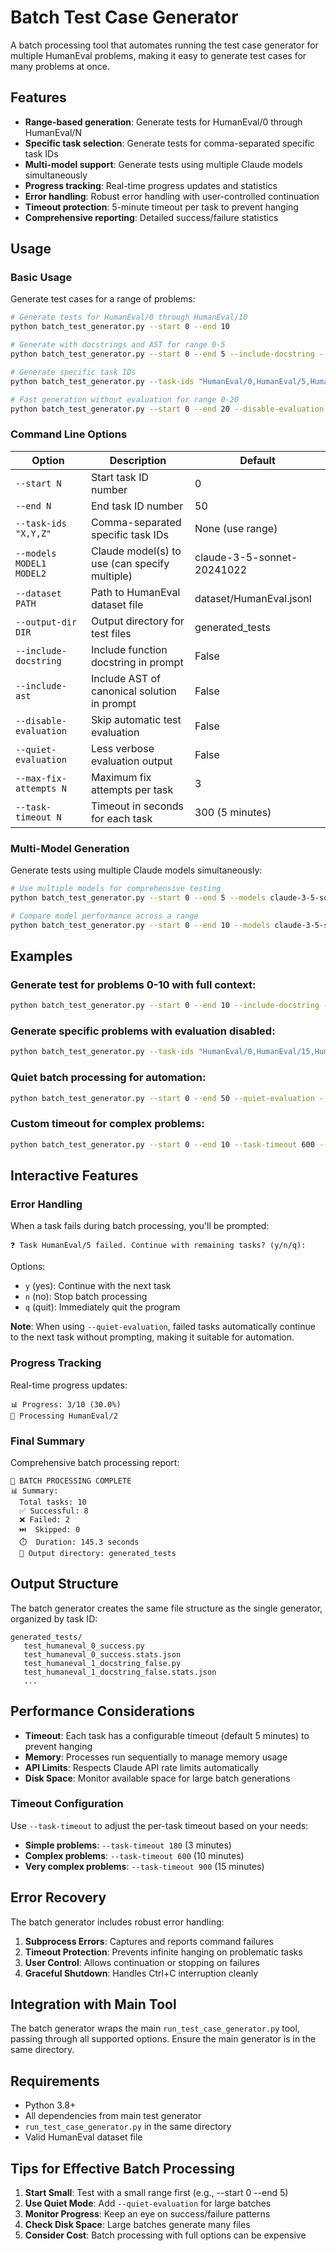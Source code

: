 # Batch Test Case Generator

A batch processing tool that automates running the test case generator for multiple HumanEval problems, making it easy to generate test cases for many problems at once.

## Features

- **Range-based generation**: Generate tests for HumanEval/0 through HumanEval/N
- **Specific task selection**: Generate tests for comma-separated specific task IDs
- **Multi-model support**: Generate tests using multiple Claude models simultaneously
- **Progress tracking**: Real-time progress updates and statistics
- **Error handling**: Robust error handling with user-controlled continuation
- **Timeout protection**: 5-minute timeout per task to prevent hanging
- **Comprehensive reporting**: Detailed success/failure statistics

## Usage

### Basic Usage

Generate test cases for a range of problems:

```bash
# Generate tests for HumanEval/0 through HumanEval/10
python batch_test_generator.py --start 0 --end 10

# Generate with docstrings and AST for range 0-5
python batch_test_generator.py --start 0 --end 5 --include-docstring --include-ast

# Generate specific task IDs
python batch_test_generator.py --task-ids "HumanEval/0,HumanEval/5,HumanEval/10"

# Fast generation without evaluation for range 0-20
python batch_test_generator.py --start 0 --end 20 --disable-evaluation
```

### Command Line Options

| Option                   | Description                                   | Default                    |
| ------------------------ | --------------------------------------------- | -------------------------- |
| `--start N`              | Start task ID number                          | 0                          |
| `--end N`                | End task ID number                            | 50                         |
| `--task-ids "X,Y,Z"`     | Comma-separated specific task IDs             | None (use range)           |
| `--models MODEL1 MODEL2` | Claude model(s) to use (can specify multiple) | claude-3-5-sonnet-20241022 |
| `--dataset PATH`         | Path to HumanEval dataset file                | dataset/HumanEval.jsonl    |
| `--output-dir DIR`       | Output directory for test files               | generated_tests            |
| `--include-docstring`    | Include function docstring in prompt          | False                      |
| `--include-ast`          | Include AST of canonical solution in prompt   | False                      |
| `--disable-evaluation`   | Skip automatic test evaluation                | False                      |
| `--quiet-evaluation`     | Less verbose evaluation output                | False                      |
| `--max-fix-attempts N`   | Maximum fix attempts per task                 | 3                          |
| `--task-timeout N`       | Timeout in seconds for each task              | 300 (5 minutes)            |

### Multi-Model Generation

Generate tests using multiple Claude models simultaneously:

```bash
# Use multiple models for comprehensive testing
python batch_test_generator.py --start 0 --end 5 --models claude-3-5-sonnet-20241022 claude-3-5-haiku-20241022

# Compare model performance across a range
python batch_test_generator.py --start 0 --end 10 --models claude-3-5-sonnet-20241022 claude-3-opus-20240229
```

## Examples

### Generate test for problems 0-10 with full context:

```bash
python batch_test_generator.py --start 0 --end 10 --include-docstring --include-ast
```

### Generate specific problems with evaluation disabled:

```bash
python batch_test_generator.py --task-ids "HumanEval/0,HumanEval/15,HumanEval/30" --disable-evaluation
```

### Quiet batch processing for automation:

```bash
python batch_test_generator.py --start 0 --end 50 --quiet-evaluation --max-fix-attempts 1
```

### Custom timeout for complex problems:

```bash
python batch_test_generator.py --start 0 --end 10 --task-timeout 600 --include-docstring
```

## Interactive Features

### Error Handling

When a task fails during batch processing, you'll be prompted:

```
❓ Task HumanEval/5 failed. Continue with remaining tasks? (y/n/q):
```

Options:

- `y` (yes): Continue with the next task
- `n` (no): Stop batch processing
- `q` (quit): Immediately quit the program

**Note**: When using `--quiet-evaluation`, failed tasks automatically continue to the next task without prompting, making it suitable for automation.

### Progress Tracking

Real-time progress updates:

```
📊 Progress: 3/10 (30.0%)
🚀 Processing HumanEval/2
```

### Final Summary

Comprehensive batch processing report:

```
🏁 BATCH PROCESSING COMPLETE
📊 Summary:
  Total tasks: 10
  ✅ Successful: 8
  ❌ Failed: 2
  ⏭️  Skipped: 0
  ⏱️  Duration: 145.3 seconds
  📁 Output directory: generated_tests
```

## Output Structure

The batch generator creates the same file structure as the single generator, organized by task ID:

```
generated_tests/
   test_humaneval_0_success.py
   test_humaneval_0_success.stats.json
   test_humaneval_1_docstring_false.py
   test_humaneval_1_docstring_false.stats.json
   ...
```

## Performance Considerations

- **Timeout**: Each task has a configurable timeout (default 5 minutes) to prevent hanging
- **Memory**: Processes run sequentially to manage memory usage
- **API Limits**: Respects Claude API rate limits automatically
- **Disk Space**: Monitor available space for large batch generations

### Timeout Configuration

Use `--task-timeout` to adjust the per-task timeout based on your needs:

- **Simple problems**: `--task-timeout 180` (3 minutes)
- **Complex problems**: `--task-timeout 600` (10 minutes)
- **Very complex problems**: `--task-timeout 900` (15 minutes)

## Error Recovery

The batch generator includes robust error handling:

1. **Subprocess Errors**: Captures and reports command failures
2. **Timeout Protection**: Prevents infinite hanging on problematic tasks
3. **User Control**: Allows continuation or stopping on failures
4. **Graceful Shutdown**: Handles Ctrl+C interruption cleanly

## Integration with Main Tool

The batch generator wraps the main `run_test_case_generator.py` tool, passing through all supported options. Ensure the main generator is in the same directory.

## Requirements

- Python 3.8+
- All dependencies from main test generator
- `run_test_case_generator.py` in the same directory
- Valid HumanEval dataset file

## Tips for Effective Batch Processing

1. **Start Small**: Test with a small range first (e.g., --start 0 --end 5)
2. **Use Quiet Mode**: Add `--quiet-evaluation` for large batches
3. **Monitor Progress**: Keep an eye on success/failure patterns
4. **Check Disk Space**: Large batches generate many files
5. **Consider Cost**: Batch processing with full options can be expensive
